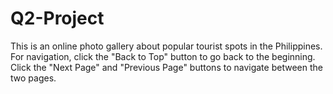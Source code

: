 # Q2-Project

This is an online photo gallery about popular tourist spots in the Philippines. For navigation, click the "Back to Top" button to go back to the beginning. Click the "Next Page" and "Previous Page" buttons to navigate between the two pages.
